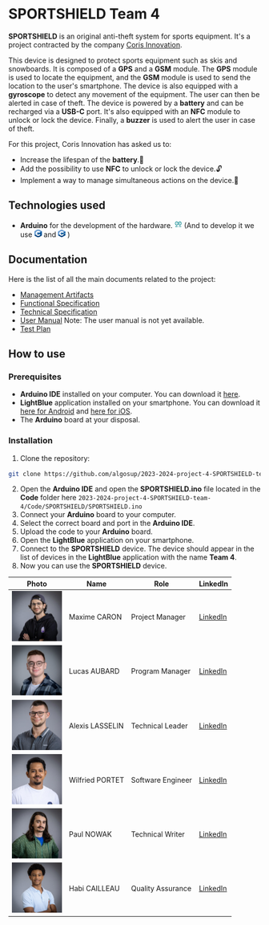 # SPORTSHIELD Team 4

**SPORTSHIELD** is an original anti-theft system for sports equipment. It's a project contracted by the company [Coris Innovation](https://www.corisinnovation.com/).

This device is designed to protect sports equipment such as skis and snowboards. It is composed of a **GPS** and a **GSM** module. The **GPS** module is used to locate the equipment, and the **GSM** module is used to send the location to the user's smartphone. The device is also equipped with a **gyroscope** to detect any movement of the equipment. The user can then be alerted in case of theft. The device is powered by a **battery** and can be recharged via a **USB-C** port. It's also equipped with an **NFC** module to unlock or lock the device. Finally, a **buzzer** is used to alert the user in case of theft.

For this project, Coris Innovation has asked us to:

- Increase the lifespan of the **battery**.🔋
- Add the possibility to use **NFC** to unlock or lock the device.🔓
- Implement a way to manage simultaneous actions on the device.🔄

## Technologies used

- **Arduino** for the development of the hardware. <img src="Documents/TechnicalSpecification/Images/Arduino-removebg-preview.png" width="15px" height="15px"/> (And to develop it we use <img src="Documents/TechnicalSpecification/Images/Clogo-removebg-preview.png" width="15px" height="15px"/> and <img src="Documents/TechnicalSpecification/Images/C++_logo-removebg-preview.png" width="15px" height="15px"/> )

## Documentation

Here is the list of all the main documents related to the project:

- [Management Artifacts](Documents/Management/ManagementArtifacts.md)
- [Functional Specification](Documents/FunctionalSpecifications/FunctionalSpecifications.md)
- [Technical Specification](Documents/TechnicalSpecification/TechnicalSpecifications.md)
- [User Manual](Documents/UserManual/UserManual.md) Note: The user manual is not yet available.
- [Test Plan](Documents/QA/TestPlan.md)

## How to use

### Prerequisites

- **Arduino IDE** installed on your computer. You can download it [here](https://www.arduino.cc/en/software).
- **LightBlue** application installed on your smartphone. You can download it [here for Android](https://play.google.com/store/apps/details?id=com.punchthrough.lightblueexplorer&hl=fr&gl=US) and [here for iOS](https://apps.apple.com/fr/app/lightblue/id557428110).
- The **Arduino** board at your disposal.

### Installation

1. Clone the repository:

```bash
git clone https://github.com/algosup/2023-2024-project-4-SPORTSHIELD-team-4.git
```

2. Open the **Arduino IDE** and open the **SPORTSHIELD.ino** file located in the **Code** folder here `2023-2024-project-4-SPORTSHIELD-team-4/Code/SPORTSHIELD/SPORTSHIELD.ino`
3. Connect your **Arduino** board to your computer.
4. Select the correct board and port in the **Arduino IDE**.
5. Upload the code to your **Arduino** board.
6. Open the **LightBlue** application on your smartphone.
7. Connect to the **SPORTSHIELD** device. The device should appear in the list of devices in the **LightBlue** application with the name **Team 4**.
8. Now you can use the **SPORTSHIELD** device.

| Photo                                                                                                                                     | Name            | Role              | LinkedIn                                                           |
| ----------------------------------------------------------------------------------------------------------------------------------------- | --------------- | ----------------- | ------------------------------------------------------------------ |
| [<img src="Documents/TechnicalSpecification/Images/MaximeCARON.jpeg" width="100px" height="100px"/>](https://github.com/MaximeAlgosup)    | Maxime CARON    | Project Manager   | [LinkedIn](https://www.linkedin.com/in/maxime-caron-dev/)          |
| [<img src="Documents/TechnicalSpecification/Images/LucasAUBARD.png" width="100px" height="100px"/>](https://github.com/LucasAub)          | Lucas AUBARD    | Program Manager   | [LinkedIn](https://www.linkedin.com/in/lucas-aubard-596b37251/)    |
| [<img src="Documents/TechnicalSpecification/Images/AlexisLASSELIN.png" width="100px" height="100px"/>](https://github.com/AlexisLasselin) | Alexis LASSELIN | Technical Leader  | [LinkedIn](https://www.linkedin.com/in/alexis-lasselin-318649251/) |
| [<img src="Documents/TechnicalSpecification/Images/WilfriedPORTET.png" width="100px" height="100px"/>](https://github.com/PortetWilfried) | Wilfried PORTET | Software Engineer | [LinkedIn](https://www.linkedin.com/in/wilfried-portet-a882b9293/) |
| [<img src="Documents/TechnicalSpecification/Images/PaulNOWAK.jpeg" width="100px" height="100px"/>](https://github.com/PaulNowak36)        | Paul NOWAK      | Technical Writer  | [LinkedIn](https://www.linkedin.com/in/paul-nowak-0757a61a7/)      |
| [<img src="Documents/TechnicalSpecification/Images/HabiCAILLEAU.png" width="100px" height="100px"/>](https://github.com/habicll)          | Habi CAILLEAU   | Quality Assurance | [LinkedIn](https://www.linkedin.com/in/habi-cailleau-3b72b5293/)   |
